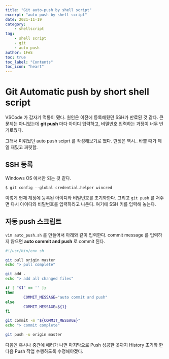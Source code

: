 ```yaml
---
title: "Git auto-push by shell script"
excerpt: "auto push by shell script"
date: 2021-11-19
category:
    - shellscript
tag:
    - shell script
    - git
    - auto push
author: 1FeS
toc: true
toc_label: "Contents"
toc_icon: "heart"
---
```


# Git Automatic push by short shell script

VSCode 가 갑자기 먹통이 됐다. 원인은 이전에 등록해뒀던 SSH가 만료된 것 같다. 큰 문제는 아니었는데 **git push** 마다 아이디 입력하고, 비밀번호 입력하는 과정이 너무 번거로웠다.

그래서 미뤄뒀던 auto push sciprt 를 작성해보기로 했다. 딴짓은 역시.. 바쁠 때가 제일 재밌고 짜릿함.

## SSH 등록

Windows OS 에서만 되는 것 같다.

```
$ git config --global credential.helper wincred
```

이렇게 현재 계정에 등록된 아이디와 비밀번호를 초기화한다. 그리고 `git push` 를 쳐주면 다시 아이디와 비밀번호를 입력하라고 나온다. 여기에 SSH 키를 입력해 놓는다.

## 자동 push 스크립트

`vim auto_push.sh` 를 만들어서 아래와 같이 입력한다. commit message 를 입력하지 않으면 **auto commit and push** 로 commit 된다.

```sh
#!/usr/bin/env sh

git pull origin master
echo "> pull complete"

git add .
echo "> add all changed files"

if [ "$1" == '' ];
then
        COMMIT_MESSAGE="auto commit and push"
else
        COMMIT_MESSAGE=${1}
fi

git commit -m "${COMMIT_MESSAGE}"
echo "> commit complete"

git push -u origin master
```

다음엔 혹시나 중간에 에러가 나면 마지막으로 Push 성공한 곳까지 History 초기화 한 다음 Push 작업 수행하도록 수정해야겠다.